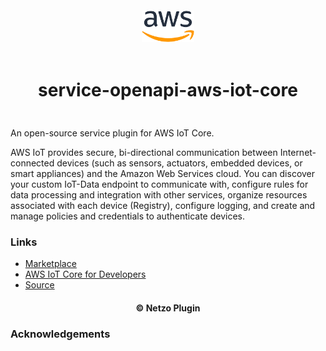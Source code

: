 <div align="center">
  <a href="https://netzo.io" target="_blank" >
    <img height="50" src="https://raw.githubusercontent.com/netzoio/netzo/main/plugins/services/service-openapi-aws-iot-core/src/assets/icon.png" style="margin: 12px 0px" />
  </a>

  <h1 style="padding: 6px 0px 24px 0px">service-openapi-aws-iot-core</h1>
</div>

An open-source service plugin for AWS IoT Core.

AWS IoT provides secure, bi-directional communication between Internet-connected devices (such as sensors, actuators, embedded devices, or smart appliances) and the Amazon Web Services cloud. You can discover your custom IoT-Data endpoint to communicate with, configure rules for data processing and integration with other services, organize resources associated with each device (Registry), configure logging, and create and manage policies and credentials to authenticate devices.

### Links

- [Marketplace](https://app.netzo.io/marketplace/service-openapi-aws-iot-core-core)
- [AWS IoT Core for Developers](https://docs.aws.amazon.com/general/latest/gr/iot-core.html)
- [Source](https://api.apis.guru/v2/specs/amazonaws.com/iot/2015-05-28/openapi.json)

<div align="center">
  <h4>© Netzo Plugin</h4>
</div>

### Acknowledgements
